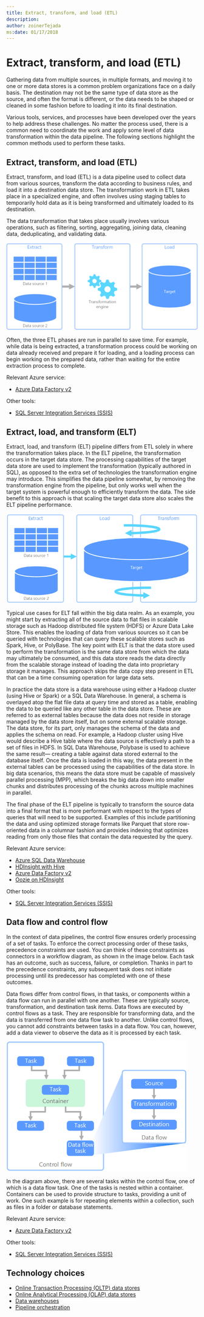 ```yaml
---
title: Extract, transform, and load (ETL)
description: 
author: zoinerTejada
ms:date: 01/17/2018
---
```


# Extract, transform, and load (ETL)

Gathering data from multiple sources, in multiple formats, and moving it to one or more data stores is a common problem organizations face on a daily basis. The destination may not be the same type of data store as the source, and often the format is different, or the data needs to be shaped or cleaned in some fashion before to loading it into its final destination.

Various tools, services, and processes have been developed over the years to help address these challenges. No matter the process used, there is a common need to coordinate the work and apply some level of data transformation within the data pipeline. The following sections highlight the common methods used to perform these tasks.

## Extract, transform, and load (ETL)

Extract, transform, and load (ETL) is a data pipeline used to collect data from various sources, transform the data according to business rules, and load it into a destination data store. The transformation work in ETL takes place in a specialized engine, and often involves using staging tables to temporarily hold data as it is being transformed and ultimately loaded to its destination.

The data transformation that takes place usually involves various operations, such as filtering, sorting, aggregating, joining data, cleaning data, deduplicating, and validating data.

![Extract-transform-load (ETL) process](./images/etl.png)

Often, the three ETL phases are run in parallel to save time. For example, while data is being extracted, a transformation process could be working on data already received and prepare it for loading, and a loading process can begin working on the prepared data, rather than waiting for the entire extraction process to complete.

Relevant Azure service:
- [Azure Data Factory v2](https://azure.microsoft.com/services/data-factory/)

Other tools:
- [SQL Server Integration Services (SSIS)](/sql/integration-services/sql-server-integration-services)

## Extract, load, and transform (ELT)

Extract, load, and transform (ELT) pipeline differs from ETL solely in where the transformation takes place. In the ELT pipeline, the transformation occurs in the target data store. The processing capabilities of the target data store are used to implement the transformation (typically authored in SQL), as opposed to the extra set of technologies the transformation engine may introduce. This simplifies the data pipeline somewhat, by removing the transformation engine from the pipeline, but only works well when the target system is powerful enough to efficiently transform the data. The side benefit to this approach is that scaling the target data store also scales the ELT pipeline performance.

![Extract-Load-Transform (ELT) process](./images/elt.png)

Typical use cases for ELT fall within the big data realm. As an example, you might start by extracting all of the source data to flat files in scalable storage such as Hadoop distributed file system (HDFS) or Azure Data Lake Store. This enables the loading of data from various sources so it can be queried with technologies that can query these scalable stores such as Spark, Hive, or PolyBase. The key point with ELT is that the data store used to perform the transformation is the same data store from which the data may ultimately be consumed, and this data store reads the data directly from the scalable storage instead of loading the data into proprietary storage it manages. This approach skips the data copy step present in ETL that can be a time consuming operation for large data sets. 

In practice the data store is a data warehouse using either a Hadoop cluster (using Hive or Spark) or a SQL Data Warehouse. In general, a schema is overlayed atop the flat file data at query time and stored as a table, enabling the data to be queried like any other table in the data store. These are referred to as external tables because the data does not reside in storage managed by the data store itself, but on some external scalable storage. The data store, for its part, only manages the schema of the data and applies the schema on read. For example, a Hadoop cluster using Hive would describe a Hive table where the data source is effectively a path to a set of files in HDFS. In SQL Data Warehouse, Polybase is used to achieve the same result&mdash; creating a table against data stored external to the database itself. Once the data is loaded in this way, the data present in the external tables can be processed using the capabilities of the data store. In big data scenarios, this means the data store must be capable of massively parallel processing (MPP), which breaks the big data down into smaller chunks and distributes processing of the chunks across multiple machines in parallel. 

The final phase of the ELT pipeline is typically to transform the source data into a final format that is more performant with respect to the types of queries that will need to be supported. Examples of this include partitioning the data and using optimized storage formats like Parquet that store row-oriented data in a columnar fashion and provides indexing that optimizes reading from only those files that contain the data requested by the query. 

Relevant Azure service:
- [Azure SQL Data Warehouse](/azure/sql-data-warehouse/sql-data-warehouse-overview-what-is)
- [HDInsight with Hive](/azure/hdinsight/hadoop/hdinsight-use-hive)
- [Azure Data Factory v2](https://azure.microsoft.com/services/data-factory/)
- [Oozie on HDInsight](/azure/hdinsight/hdinsight-use-oozie-linux-mac)

Other tools:
- [SQL Server Integration Services (SSIS)](/sql/integration-services/sql-server-integration-services)

## Data flow and control flow

In the context of data pipelines, the control flow ensures orderly processing of a set of tasks. To enforce the correct processing order of these tasks, precedence constraints are used. You can think of these constraints as connectors in a workflow diagram, as shown in the image below. Each task has an outcome, such as success, failure, or completion. Thanks in part to the precedence constraints, any subsequent task does not initiate processing until its predecessor has completed with one of these outcomes.

Data flows differ from control flows, in that tasks, or components within a data flow can run in parallel with one another. These are typically source, transformation, and destination task items. Data flows are executed by control flows as a task. They are responsible for transforming data, and the data is transferred from one data flow task to another. Unlike control flows, you cannot add constraints between tasks in a data flow. You can, however, add a data viewer to observe the data as it is processed by each task.

![Data Flow being executed as a task within a Control Flow](./images/control-flow-data-flow.png)

In the diagram above, there are several tasks within the control flow, one of which is a data flow task. One of the tasks is nested within a container. Containers can be used to provide structure to tasks, providing a unit of work. One such example is for repeating elements within a collection, such as files in a folder or database statements.

Relevant Azure service:
- [Azure Data Factory v2](https://azure.microsoft.com/services/data-factory/)

Other tools:
- [SQL Server Integration Services (SSIS)](/sql/integration-services/sql-server-integration-services)

## Technology choices

- [Online Transaction Processing (OLTP) data stores](../technology-choices/oltp-data-stores.md)
- [Online Analytical Processing (OLAP) data stores](../technology-choices/olap-data-stores.md)
- [Data warehouses](../technology-choices/data-warehouses.md)
- [Pipeline orchestration](../technology-choices/pipeline-orchestration-data-movement.md)
